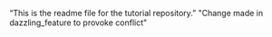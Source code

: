 “This is the readme file for the tutorial
repository.”
"Change made in dazzling_feature to provoke conflict"